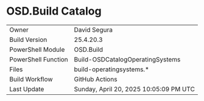 ﻿# OSD.Build Catalog

| | |
|-|-|
| Owner | David Segura |
| Build Version | 25.4.20.3 |
| PowerShell Module | OSD.Build |
| PowerShell Function | Build-OSDCatalogOperatingSystems |
| Files | build-operatingsystems.* |
| Build Workflow | GitHub Actions |
| Last Update | Sunday, April 20, 2025 10:05:09 PM UTC |
